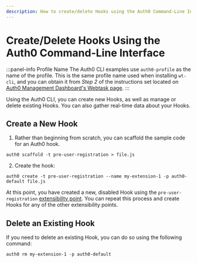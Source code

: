 ```yaml
---
description: How to create/delete Hooks using the Auth0 Command-Line Interfance
---
```


# Create/Delete Hooks Using the Auth0 Command-Line Interface

:::panel-info Profile Name
The Auth0 CLI examples use `auth0-profile` as the name of the profile. This is the same profile name used when installing `wt-cli`, and you can obtain it from *Step 2* of the instructions set located on [Auth0 Management Dashboard's Webtask page](${manage_url}/#/account/webtasks).
:::

Using the Auth0 CLI, you can create new Hooks, as well as manage or delete existing Hooks. You can also gather real-time data about your Hooks.

## Create a New Hook

1. Rather than beginning from scratch, you can scaffold the sample code for an Auth0 hook.

  `auth0 scaffold -t pre-user-registration > file.js`

2. Create the hook:

  `auth0 create -t pre-user-registration --name my-extension-1 -p auth0-default file.js`

At this point, you have created a new, disabled Hook using the `pre-user-registration` [extensibility point](/auth0-hooks/extensibility-points). You can repeat this process and create Hooks for any of the other extensibility points.

## Delete an Existing Hook

If you need to delete an existing Hook, you can do so using the following command:

  `auth0 rm my-extension-1 -p auth0-default`
